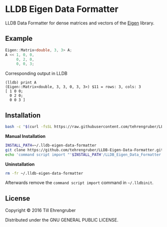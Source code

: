 # LLDB Eigen Data Formatter

LLDB Data Formatter for dense matrices and vectors of the [Eigen](http://eigen.tuxfamily.org) library.

## Example

```cpp
Eigen::Matrix<double, 3, 3> A;
A << 1, 0, 0,
	 0, 2, 0,
	 0, 0, 3;
```

Corresponding output in LLDB

```
(lldb) print A
(Eigen::Matrix<double, 3, 3, 0, 3, 3>) $11 = rows: 3, cols: 3
[ 1 0 0;
  0 2 0;
  0 0 3 ]
```

## Installation

```bash
bash -c "$(curl -fsSL https://raw.githubusercontent.com/tehrengruber/LLDB-Eigen-Data-Formatter/master/tools/install.sh)"
```

__Manual Installation__

```bash
INSTALL_PATH=~/.lldb-eigen-data-formatter
git clone https://github.com/tehrengruber/LLDB-Eigen-Data-Formatter.git $INSTALL_PATH
echo 'command script import "'$INSTALL_PATH'/LLDB_Eigen_Data_Formatter.py"' >> ~/.lldbinit
```

__Uninstallation__

```bash
rm -fr ~/.lldb-eigen-data-formatter
```

Afterwards remove the `command script import` command in `~/.lldbinit`.

## License

Copyright © 2016 Till Ehrengruber

Distributed under the GNU GENERAL PUBLIC LICENSE.
